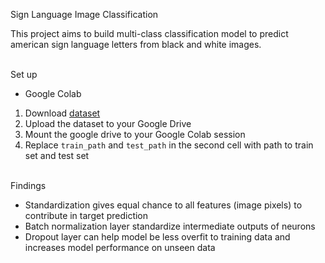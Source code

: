 Sign Language Image Classification

This project aims to build multi-class classification model to predict american sign language letters from black and white images.
<br/><br/>

Set up 
- Google Colab
1. Download [dataset](https://www.kaggle.com/datamunge/sign-language-mnist)
2. Upload the dataset to your Google Drive
3. Mount the google drive to your Google Colab session
4. Replace `train_path` and `test_path` in the second cell with path to train set and test set
<br/><br/>


Findings
- Standardization gives equal chance to all features (image pixels) to contribute in target prediction
- Batch normalization layer standardize intermediate outputs of neurons
- Dropout layer can help model be less overfit to training data and increases model performance on unseen data
